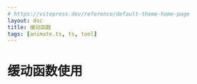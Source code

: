 ```yaml
---
# https://vitepress.dev/reference/default-theme-home-page
layout: doc
title: 缓动函数
tags: [animate.ts, ts, tool]
---
```


# 缓动函数使用

<el-divider />

<script setup>
  import AnimateDemo from '/examples/AnimateDemo.vue'
  import { ref } from 'vue'
  const size = ref(100)
</script>

<ClientOnly>
  <AnimateDemo />
</ClientOnly>
